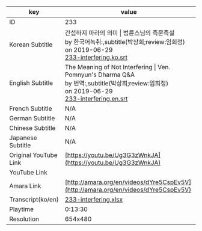 |  key  |  value  |
|-------|---------|
| ID            | 233 |
| Korean Subtitle | 간섭하지 마라의 의미 \| 법륜스님의 즉문즉설<br>by 한국어녹취:,subtitle(박상희;review:임희정)<br>on 2019-06-29<br>[233-interfering.ko.srt](https://github.com/jungtosociety/dharma-qna/raw/master/sub/233/233-interfering.ko.srt)<br>|
| English Subtitle | The Meaning of Not Interfering \| Ven. Pomnyun's Dharma Q&A<br>by 번역:,subtitle(박상희;review:임희정)<br>on 2019-06-29<br>[233-interfering.en.srt](https://github.com/jungtosociety/dharma-qna/raw/master/sub/233/233-interfering.en.srt)<br>|
| French Subtitle | N/A |
| German Subtitle | N/A |
| Chinese Subtitle | N/A |
| Japanese Subtitle | N/A |
| Original YouTube Link  | [https://youtu.be/Ug3G3zWnkJA](https://youtu.be/Ug3G3zWnkJA) |
| YouTube Link  |  |
| Amara Link    | [http://amara.org/en/videos/dYre5CspEv5V](http://amara.org/en/videos/dYre5CspEv5V) |
| Transcript(ko/en) | [233-interfering.xlsx](https://github.com/jungtosociety/dharma-qna/raw/master/sub/233/233-interfering.xlsx) |
| Playtime | 0:13:30 |
| Resolution | 654x480|
